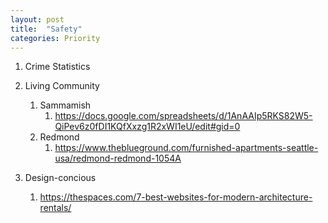 ```yaml
---
layout: post
title:  "Safety"
categories: Priority 
---
```


1. Crime Statistics 

1. Living Community
    1. Sammamish 
        1. https://docs.google.com/spreadsheets/d/1AnAAIp5RKS82W5-QiPev6z0fDI1KQfXxzg1R2xWI1eU/edit#gid=0
    1. Redmond
        1. https://www.theblueground.com/furnished-apartments-seattle-usa/redmond-redmond-1054A


1. Design-concious
    1. https://thespaces.com/7-best-websites-for-modern-architecture-rentals/
